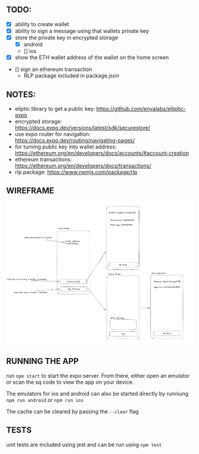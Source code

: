 ## TODO:
- [x] ability to create wallet 
- [x] ability to sign a message using that wallets private key 
- [x] store the private key in encrypted storage 
    - [x] android
    - [] ios 
- [x] show the ETH wallet address of the wallet on the home screen 
- [] sign an ethereum transaction 
    - RLP package included in package.json

## NOTES: 
- eliptic library to get a public key: https://github.com/enyalabs/elliptic-expo
- encrypted storage: https://docs.expo.dev/versions/latest/sdk/securestore/
- use expo router for navigation: https://docs.expo.dev/routing/navigating-pages/
- for turning public key into wallet address: https://ethereum.org/en/developers/docs/accounts/#account-creation
- ethereum transactions: https://ethereum.org/en/developers/docs/transactions/
- rlp package: https://www.npmjs.com/package/rlp

## WIREFRAME
![wireframe](/docs/app-wireframe.png)

## RUNNING THE APP 
run ```npm start``` to start the expo server. From there, either open an emulator or scan the sq code to view the app on your device.

The emulators for ios and android can also be started directly by runniung 
```npm run android``` or ```npm run ios```

The cache can be cleared by passing the ```--clear``` flag

## TESTS 
unit tests are included using jest and can be run using ```npm test```